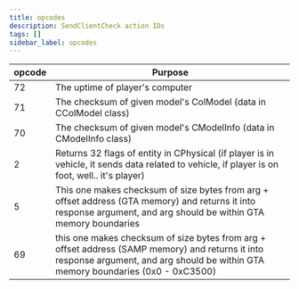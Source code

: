 ```yaml
---
title: opcodes
description: SendClientCheck action IDs
tags: []
sidebar_label: opcodes
---
```


| opcode                                            | Purpose                                                                                                 |
|---------------------------------------------------|---------------------------------------------------------------------------------------------------------|
| 72                                                | The uptime of player's computer                                                                         |
| 71                                                | The checksum of given model's ColModel (data in CColModel class)                                        |
| 70                                                | The checksum of given model's CModelInfo (data in CModelInfo class)                                     |
| 2                                                 | Returns 32 flags of entity in CPhysical (if player is in vehicle, it sends data related to vehicle, if player is on foot, well.. it's player)|
| 5                                                 | This one makes checksum of size bytes from arg + offset address (GTA memory) and returns it into response argument, and arg should be within GTA memory boundaries|
| 69                                                | this one makes checksum of size bytes from arg + offset address (SAMP memory) and returns it into response argument, and arg should be within GTA memory boundaries (0x0 - 0xC3500)|
